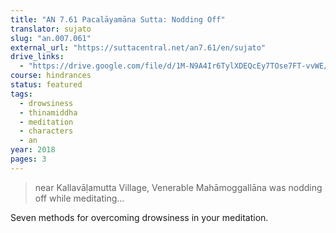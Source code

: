 ```yaml
---
title: "AN 7.61 Pacalāyamāna Sutta: Nodding Off"
translator: sujato
slug: "an.007.061"
external_url: "https://suttacentral.net/an7.61/en/sujato"
drive_links:
  - "https://drive.google.com/file/d/1M-N9A4Ir6TylXDEQcEy7TOse7FT-vvWE/view?usp=drivesdk"
course: hindrances
status: featured
tags:
  - drowsiness
  - thinamiddha
  - meditation
  - characters
  - an
year: 2018
pages: 3
---
```


> near Kallavāḷamutta Village, Venerable Mahāmoggallāna was nodding off while meditating...

Seven methods for overcoming drowsiness in your meditation.
